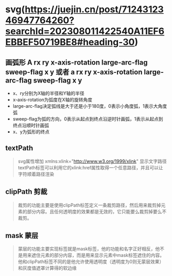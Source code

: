 # svg(https://juejin.cn/post/7124312346947764260?searchId=202308011422540A11EF6EBBEF50719BE8#heading-30)

## 画弧形 A rx ry x-axis-rotation large-arc-flag sweep-flag x y 或者 a rx ry x-axis-rotation large-arc-flag sweep-flag x y
* x、ry分别为X轴的半径和Y轴的半径
* x-axis-rotation为弧度在X轴的旋转角度
* large-arc-flag决定弧线是大于还是小于180度，0表示小角度弧，1表示大角度弧
* sweep-flag为弧的方向，0表示从起点到终点沿逆时针画弧，1表示从起点到终点沿顺时针画弧
* x、y为弧形的终点

## textPath
> svg属性增加 xmlns:xlink="http://www.w3.org/1999/xlink" 显示文字路径
textPath标签可以利用它的xlink:href属性取得一个任意路径，并且可以让字符顺着路径渲染

## clipPath 剪裁
> 裁剪的功能主要是使用clipPath标签定义一条裁剪路径，然后用来裁剪掉元素的部分内容。且任何透明度的效果都是无效的，它只能要么裁剪掉要么不裁剪。

## mask 蒙层
> 蒙层的功能主要实现标签就是mask标签，他的功能和名字正好相反，他不是用来遮住元素的部分内容，而是用来显示元素中mask标签遮住的内容。 他和clipPath标签不同的是他允许使用透明度（透明度为0则无蒙层效果）和灰度值遮罩计算得的软边缘